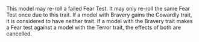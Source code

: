 This model may re-roll a failed Fear Test.
It may only re-roll the same Fear Test once due to this trait.
If a model with Bravery gains the Cowardly trait, it is considered to have neither trait.
If a model with the Bravery trait makes a Fear test against a model with the Terror trait, the effects of both are cancelled.